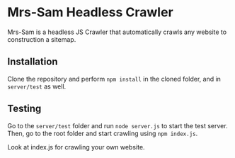 # Mrs-Sam Headless Crawler

Mrs-Sam is a headless JS Crawler that automatically crawls any website to construction a sitemap.

## Installation

Clone the repository and perform `npm install` in the cloned folder, and in `server/test` as well.

## Testing

Go to the `server/test` folder and run `node server.js` to start the test server. Then, go to the root folder and start crawling using `npm index.js`.


Look at index.js for crawling your own website.
